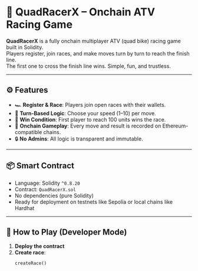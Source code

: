 # 🏁 QuadRacerX – Onchain ATV Racing Game   
    
**QuadRacerX** is a fully onchain multiplayer ATV (quad bike) racing game built in Solidity.      
Players register, join races, and make moves turn by turn to reach the finish line.   
The first one to cross the finish line wins. Simple, fun, and trustless.     
   
---   
  
## ⚙️ Features   
   
- 🏎️ **Register & Race**: Players join open races with their wallets.   
- 🧠 **Turn-Based Logic**: Choose your speed (1–10) per move.   
- 🏁 **Win Condition**: First player to reach 100 units wins the race.     
- 📜 **Onchain Gameplay**: Every move and result is recorded on Ethereum-compatible chains.  
- 🔒 **No Admins**: All logic is transparent and immutable.   
 
--- 
 
## 📦 Smart Contract 

- Language: Solidity `^0.8.20` 
- Contract: `QuadRacerX.sol` 
- No dependencies (pure Solidity) 
- Ready for deployment on testnets like Sepolia or local chains like Hardhat

---

## 🚀 How to Play (Developer Mode)

1. **Deploy the contract**
2. **Create race**:
   ```solidity
   createRace()
